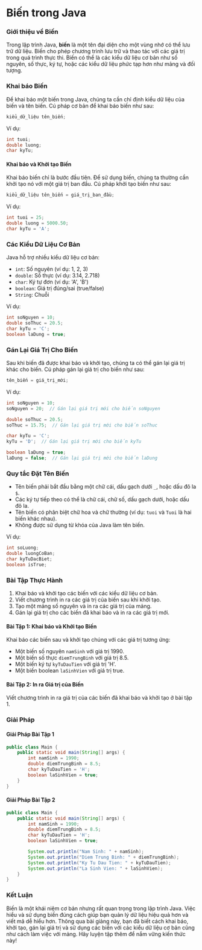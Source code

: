 # Biến trong Java

### Giới thiệu về Biến

Trong lập trình Java, **biến** là một tên đại diện cho một vùng nhớ có thể lưu trữ dữ liệu. Biến cho phép chương trình lưu trữ và thao tác với các giá trị trong quá trình thực thi. Biến có thể là các kiểu dữ liệu cơ bản như số nguyên, số thực, ký tự, hoặc các kiểu dữ liệu phức tạp hơn như mảng và đối tượng.

### Khai báo Biến

Để khai báo một biến trong Java, chúng ta cần chỉ định kiểu dữ liệu của biến và tên biến. Cú pháp cơ bản để khai báo biến như sau:

```java
kiểu_dữ_liệu tên_biến;
```

Ví dụ:

```java
int tuoi;
double luong;
char kyTu;
```

#### Khai báo và Khởi tạo Biến

Khai báo biến chỉ là bước đầu tiên. Để sử dụng biến, chúng ta thường cần khởi tạo nó với một giá trị ban đầu. Cú pháp khởi tạo biến như sau:

```java
kiểu_dữ_liệu tên_biến = giá_trị_ban_đầu;
```

Ví dụ:

```java
int tuoi = 25;
double luong = 5000.50;
char kyTu = 'A';
```

### Các Kiểu Dữ Liệu Cơ Bản

Java hỗ trợ nhiều kiểu dữ liệu cơ bản:

* `int`: Số nguyên (ví dụ: 1, 2, 3)
* `double`: Số thực (ví dụ: 3.14, 2.718)
* `char`: Ký tự đơn (ví dụ: 'A', 'B')
* `boolean`: Giá trị đúng/sai (true/false)
* `String`: Chuỗi

Ví dụ:

```java
int soNguyen = 10;
double soThuc = 20.5;
char kyTu = 'C';
boolean laDung = true;
```

### Gán Lại Giá Trị Cho Biến

Sau khi biến đã được khai báo và khởi tạo, chúng ta có thể gán lại giá trị khác cho biến. Cú pháp gán lại giá trị cho biến như sau:

```java
tên_biến = giá_trị_mới;
```

Ví dụ:

```java
int soNguyen = 10;
soNguyen = 20;  // Gán lại giá trị mới cho biến soNguyen

double soThuc = 20.5;
soThuc = 15.75;  // Gán lại giá trị mới cho biến soThuc

char kyTu = 'C';
kyTu = 'D';  // Gán lại giá trị mới cho biến kyTu

boolean laDung = true;
laDung = false;  // Gán lại giá trị mới cho biến laDung
```

### Quy tắc Đặt Tên Biến

* Tên biến phải bắt đầu bằng một chữ cái, dấu gạch dưới `_`, hoặc dấu đô la `$`.
* Các ký tự tiếp theo có thể là chữ cái, chữ số, dấu gạch dưới, hoặc dấu đô la.
* Tên biến có phân biệt chữ hoa và chữ thường (ví dụ: `tuoi` và `Tuoi` là hai biến khác nhau).
* Không được sử dụng từ khóa của Java làm tên biến.

Ví dụ:

```java
int soLuong;
double luongCoBan;
char kyTuDacBiet;
boolean isTrue;
```

### Bài Tập Thực Hành

1. Khai báo và khởi tạo các biến với các kiểu dữ liệu cơ bản.
2. Viết chương trình in ra các giá trị của biến sau khi khởi tạo.
3. Tạo một mảng số nguyên và in ra các giá trị của mảng.
4. Gán lại giá trị cho các biến đã khai báo và in ra các giá trị mới.

#### Bài Tập 1: Khai báo và Khởi tạo Biến

Khai báo các biến sau và khởi tạo chúng với các giá trị tương ứng:

* Một biến số nguyên `namSinh` với giá trị 1990.
* Một biến số thực `diemTrungBinh` với giá trị 8.5.
* Một biến ký tự `kyTuDauTien` với giá trị 'H'.
* Một biến boolean `laSinhVien` với giá trị true.

#### Bài Tập 2: In ra Giá trị của Biến

Viết chương trình in ra giá trị của các biến đã khai báo và khởi tạo ở bài tập 1.

### Giải Pháp

#### Giải Pháp Bài Tập 1

```java
public class Main {
    public static void main(String[] args) {
        int namSinh = 1990;
        double diemTrungBinh = 8.5;
        char kyTuDauTien = 'H';
        boolean laSinhVien = true;
    }
}
```

#### Giải Pháp Bài Tập 2

```java
public class Main {
    public static void main(String[] args) {
        int namSinh = 1990;
        double diemTrungBinh = 8.5;
        char kyTuDauTien = 'H';
        boolean laSinhVien = true;

        System.out.println("Nam Sinh: " + namSinh);
        System.out.println("Diem Trung Binh: " + diemTrungBinh);
        System.out.println("Ky Tu Dau Tien: " + kyTuDauTien);
        System.out.println("La Sinh Vien: " + laSinhVien);
    }
}
```

### Kết Luận

Biến là một khái niệm cơ bản nhưng rất quan trọng trong lập trình Java. Việc hiểu và sử dụng biến đúng cách giúp bạn quản lý dữ liệu hiệu quả hơn và viết mã dễ hiểu hơn. Thông qua bài giảng này, bạn đã biết cách khai báo, khởi tạo, gán lại giá trị và sử dụng các biến với các kiểu dữ liệu cơ bản cũng như cách làm việc với mảng. Hãy luyện tập thêm để nắm vững kiến thức này!
